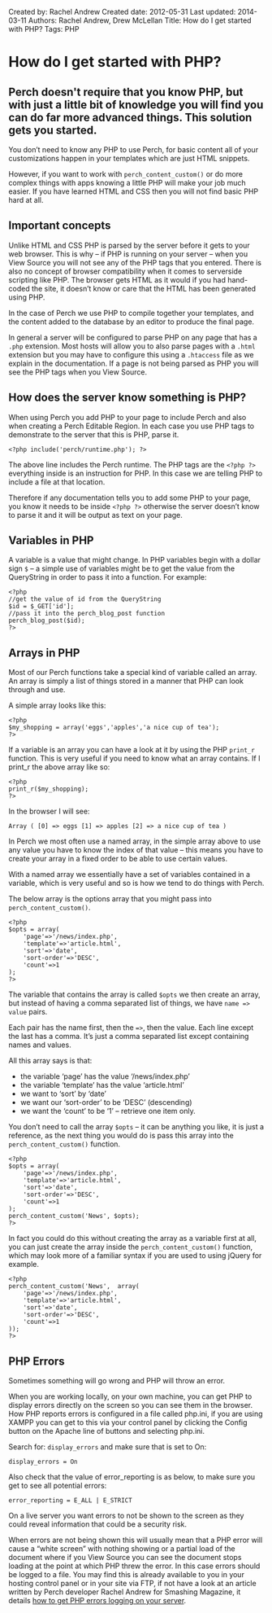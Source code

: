 Created by: Rachel Andrew
Created date: 2012-05-31
Last updated: 2014-03-11
Authors: Rachel Andrew, Drew McLellan
Title: How do I get started with PHP?
Tags: PHP

# How do I get started with PHP?

## Perch doesn't require that you know PHP, but with just a little bit of knowledge you will find you can do far more advanced things. This solution gets you started.

You don’t need to know any PHP to use Perch, for basic content all of your customizations happen in your templates which are just HTML snippets.

However, if you want to work with `perch_content_custom()` or do more complex things with apps knowing a little PHP will make your job much easier. If you have learned HTML and CSS then you will not find basic PHP hard at all.

## Important concepts

Unlike HTML and CSS PHP is parsed by the server before it gets to your web browser. This is why – if PHP is running on your server – when you View Source you will not see any of the PHP tags that you entered. There is also no concept of browser compatibility when it comes to serverside scripting like PHP. The browser gets HTML as it would if you had hand-coded the site, it doesn’t know or care that the HTML has been generated using PHP.

In the case of Perch we use PHP to compile together your templates, and the content added to the database by an editor to produce the final page.

In general a server will be configured to parse PHP on any page that has a `.php` extension. Most hosts will allow you to also parse pages with a `.html` extension but you may have to configure this using a `.htaccess` file as we explain in the documentation. If a page is not being parsed as PHP you will see the PHP tags when you View Source.

## How does the server know something is PHP?

When using Perch you add PHP to your page to include Perch and also when creating a Perch Editable Region. In each case you use PHP tags to demonstrate to the server that this is PHP, parse it.

`<?php include('perch/runtime.php'); ?>`

The above line includes the Perch runtime. The PHP tags are the `<?php ?>` everything inside is an instruction for PHP. In this case we are telling PHP to include a file at that location.

Therefore if any documentation tells you to add some PHP to your page, you know it needs to be inside `<?php ?>` otherwise the server doesn’t know to parse it and it will be output as text on your page.

## Variables in PHP

A variable is a value that might change. In PHP variables begin with a dollar sign `$` – a simple use of variables might be to get the value from the QueryString in order to pass it into a function. For example:

    <?php
    //get the value of id from the QueryString
    $id = $_GET['id'];
    //pass it into the perch_blog_post function
    perch_blog_post($id);
    ?>

## Arrays in PHP

Most of our Perch functions take a special kind of variable called an array. An array is simply a list of things stored in a manner that PHP can look through and use.

A simple array looks like this:

    <?php
    $my_shopping = array('eggs','apples','a nice cup of tea');
    ?>

If a variable is an array you can have a look at it by using the PHP `print_r` function. This is very useful if you need to know what an array contains. If I print_r the above array like so:

    <?php
    print_r($my_shopping);
    ?>

In the browser I will see:

    Array ( [0] => eggs [1] => apples [2] => a nice cup of tea )

In Perch we most often use a named array, in the simple array above to use any value you have to know the index of that value – this means you have to create your array in a fixed order to be able to use certain values.

With a named array we essentially have a set of variables contained in a variable, which is very useful and so is how we tend to do things with Perch.

The below array is the options array that you might pass into `perch_content_custom()`.

    <?php
    $opts = array(
        'page'=>'/news/index.php',
        'template'=>'article.html',
        'sort'=>'date',
        'sort-order'=>'DESC',
        'count'=>1
    );
    ?>

The variable that contains the array is called `$opts` we then create an array, but instead of having a comma separated list of things, we have `name => value` pairs.

Each pair has the name first, then the `=>`, then the value. Each line except the last has a comma. It’s just a comma separated list except containing names and values.

All this array says is that:

* the variable ‘page’ has the value ‘/news/index.php’
* the variable ‘template’ has the value ‘article.html’
* we want to ‘sort’ by ‘date’
* we want our ‘sort-order’ to be ‘DESC’ (descending)
* we want the ‘count’ to be ‘1’ – retrieve one item only.

You don’t need to call the array `$opts` – it can be anything you like, it is just a reference, as the next thing you would do is pass this array into the `perch_content_custom()` function.

    <?php 
    $opts = array(
        'page'=>'/news/index.php',
        'template'=>'article.html',
        'sort'=>'date',
        'sort-order'=>'DESC',
        'count'=>1
    );
    perch_content_custom('News', $opts); 
    ?>

In fact you could do this without creating the array as a variable first at all, you can just create the array inside the `perch_content_custom()` function, which may look more of a familiar syntax if you are used to using jQuery for example.

    <?php 
    perch_content_custom('News',  array(
        'page'=>'/news/index.php',
        'template'=>'article.html',
        'sort'=>'date',
        'sort-order'=>'DESC',
        'count'=>1
    )); 
    ?>

## PHP Errors

Sometimes something will go wrong and PHP will throw an error.

When you are working locally, on your own machine, you can get PHP to display errors directly on the screen so you can see them in the browser. How PHP reports errors is configured in a file called php.ini, if you are using XAMPP you can get to this via your control panel by clicking the Config button on the Apache line of buttons and selecting php.ini.

Search for: `display_errors` and make sure that is set to On:

    display_errors = On

Also check that the value of error_reporting is as below, to make sure you get to see all potential errors:

    error_reporting = E_ALL | E_STRICT

On a live server you want errors to not be shown to the screen as they could reveal information that could be a security risk.

When errors are not being shown this will usually mean that a PHP error will cause a “white screen” with nothing showing or a partial load of the document where if you View Source you can see the document stops loading at the point at which PHP threw the error. In this case errors should be logged to a file. You may find this is already available to you in your hosting control panel or in your site via FTP, if not have a look at an article written by Perch developer Rachel Andrew for Smashing Magazine, it details [how to get PHP errors logging on your server](http://coding.smashingmagazine.com/2011/11/30/a-guide-to-php-error-messages-for-designers/).